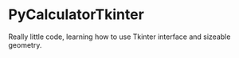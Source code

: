 # PyCalculatorTkinter
Really little code, learning how to use Tkinter interface and sizeable geometry.
